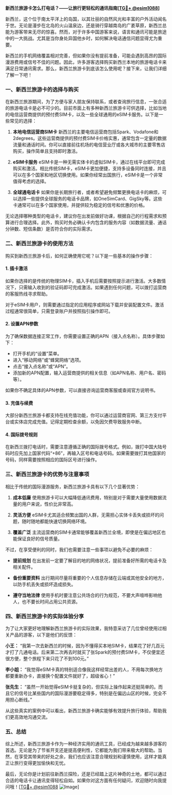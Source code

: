 **新西兰旅游卡怎么打电话？——让旅行更轻松的通讯指南[[TG💪+ @esim1088](https://t.me/s/esim1088)]**

新西兰，这个位于南太平洋上的岛国，以其壮丽的自然风光和丰富的户外活动闻名于世。无论是漫步在北岛的火山温泉边，还是骑行穿越南岛的广袤草原，新西兰总能为游客带来无尽的惊喜。然而，对于许多中国游客来说，语言和通讯可能是旅途中的一大挑战。尤其是当你身处异国他乡时，如何解决电话通信问题显得尤为重要。

新西兰的手机网络覆盖相对完善，但如果你没有提前准备，可能会遇到高昂的国际漫游费用或信号不佳的问题。因此，许多游客选择购买新西兰本地的旅游电话卡来满足日常通讯需求。那么，新西兰旅游卡到底该怎么使用呢？接下来，让我们详细了解一下吧！

### 一、新西兰旅游卡的选择与购买

在新西兰旅游期间，为了方便与家人朋友保持联系，或者查询旅行信息，一张合适的旅游电话卡是必不可少的。目前市面上有多种新西兰旅游卡可供选择，比如当地的电信运营商提供的预付费SIM卡，以及一些全球通用的eSIM卡服务。以下是一些常见的选择：

1. **本地电信运营商SIM卡**
   新西兰的主要电信运营商包括Spark、Vodafone和2degrees。这些运营商提供的预付费SIM卡价格实惠，通常包含一定量的数据流量和通话时间。你可以直接前往机场的电信营业厅或各大城市的主要零售店购买，操作简单且支持即时激活。

2. **eSIM卡服务**
   eSIM卡是一种无需实体卡的虚拟SIM卡，通过在线平台即可完成购买和激活。相比传统SIM卡，eSIM卡更加便捷，支持多设备同时连接，并且可以在多个国家和地区切换使用。如果你经常出国旅行，eSIM卡是一个非常值得考虑的选择。

3. **全球通电话卡**
   如果你是长期旅行者，或者希望避免频繁更换电话卡的麻烦，可以选择一些提供全球服务的电话卡品牌，如OneSimCard、GigSky等。这些卡通常可以在多个国家使用，并提供较为稳定的信号和优惠的价格。

无论选择哪种类型的电话卡，建议你在出发前做好功课，根据自己的行程需求和预算进行合理选择。此外，购买时务必确认卡内包含的服务内容（如数据流量、通话分钟数、短信条数）是否符合你的实际需求。

### 二、新西兰旅游卡的使用方法

购买到新西兰旅游卡后，如何正确使用它呢？以下是一些基本的操作步骤：

#### 1. 插卡激活
如果你选择的是传统的物理SIM卡，插入手机后需要按照提示进行激活。大多数情况下，只需输入收到的验证码即可完成激活。如果遇到任何问题，可以拨打运营商的客服热线寻求帮助。

对于eSIM卡用户，则需要通过指定的应用程序或网站下载并安装配置文件。激活过程通常很简单，只需登录账户并按照指引操作即可。

#### 2. 设置APN参数
为了确保数据连接正常工作，你需要设置正确的APN（接入点名称）。具体步骤如下：
- 打开手机的“设置”菜单。
- 进入“移动网络”或“蜂窝网络”选项。
- 点击“接入点名称”或“APN”。
- 添加新的APN配置，输入运营商提供的相关信息（如APN名称、用户名、密码等）。

如果你不确定具体的APN参数，可以直接咨询运营商客服或查阅官方说明书。

#### 3. 充值与续费
大部分新西兰旅游卡都支持在线充值功能，你可以通过运营商官网、第三方支付平台或实体店完成充值。记得定期检查余额，以免因欠费导致服务中断。

#### 4. 国际拨号规则
在新西兰拨打电话时，需要注意遵循正确的国际拨号格式。例如，拨打中国大陆号码时应先加上国家代码“+86”，再输入区号和电话号码。如果需要拨打其他国家的号码，同样需要按照相应的国际区号进行操作。

### 三、新西兰旅游卡的优势与注意事项

相比于传统的国际漫游服务，新西兰旅游卡具有以下几个显著优势：

1. **成本低廉**
   使用旅游卡可以大幅降低通讯费用，特别是对于需要大量使用数据流量的用户来说，性价比非常高。

2. **灵活方便**
   eSIM卡尤其适合频繁出国的人群，无需担心实体卡丢失或损坏的问题，随时随地都能快速切换网络环境。

3. **覆盖广泛**
   主流运营商的SIM卡通常能够覆盖新西兰全境，即使是在偏远地区也能保证良好的信号质量。

不过，在享受便利的同时，我们也需要注意一些事项以避免不必要的麻烦：

- **提前规划**
  在出发前一定要了解目的地的网络状况，提前准备好所需的电话卡及相关配件。

- **备份重要资料**
  出行期间尽量将重要的个人信息存储在云端或其他安全的地方，以防手机丢失或损坏造成损失。

- **遵守当地法律**
  使用手机时要注意公共场合的行为规范，不要大声喧哗影响他人，也不要长时间占用公共资源。

### 四、新西兰旅游卡的实际体验分享

为了让大家更好地理解新西兰旅游卡的实际效果，我特意采访了几位曾经使用过相关产品的游客，以下是他们的反馈：

**小王：**
“我第一次去新西兰的时候，因为不懂得买本地SIM卡，结果花了好几百元才打了几通电话。后来第二次再去时就买了张Spark的预付费SIM卡，不仅便宜还很方便，整个旅程下来只花了不到100元。”

**李小姐：**
“我觉得eSIM卡真的特别适合像我这样经常出差的人，不用每次换地方都要重新办卡，直接换个配置文件就好了，超级省心！”

**张先生：**
“虽然一开始觉得eSIM卡挺复杂的，但实际上操作起来还挺简单的。而且它的信号比某些国内的国际漫游要稳定得多，特别是在偏远山区的时候，完全不用担心断线。”

从这些真实的案例中可以看出，新西兰旅游卡确实能够有效提升旅行体验，帮助我们更高效地沟通交流。

### 五、总结

综上所述，新西兰旅游卡作为一种经济实用的通讯工具，已经成为越来越多游客的首选。无论是为了节省开支还是提高便利性，它都能为我们带来极大的帮助。当然，在享受其带来的好处之余，我们也应该注意合理规划和谨慎使用，这样才能真正让旅行变得更加愉快和无忧。

最后，无论你是计划前往新西兰探险，还是已经踏上这片神奇的土地，都可以通过合适的电话卡让通讯变得轻松自如。如果你对这方面有任何疑问，欢迎随时向我提问哦！[[TG💪+ @esim1088](https://t.me/s/esim1088) ![Image](https://i.postimg.cc/4NQfJmqS/Snipaste-2025-05-13-00-14-12.png)]